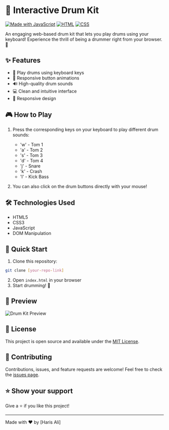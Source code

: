 # 🥁 Interactive Drum Kit

[![Made with JavaScript](https://img.shields.io/badge/Made%20with-JavaScript-yellow.svg)](https://www.javascript.com)
[![HTML](https://img.shields.io/badge/HTML-5-red.svg)](https://html.spec.whatwg.org/)
[![CSS](https://img.shields.io/badge/CSS-3-blue.svg)](https://www.w3.org/Style/CSS/)

An engaging web-based drum kit that lets you play drums using your keyboard! Experience the thrill of being a drummer right from your browser. 🎵

## ✨ Features

- 🎹 Play drums using keyboard keys
- 🎯 Responsive button animations
- 🔊 High-quality drum sounds
- 💻 Clean and intuitive interface
- 📱 Responsive design

## 🎮 How to Play

1. Press the corresponding keys on your keyboard to play different drum sounds:
   - 'w' - Tom 1
   - 'a' - Tom 2
   - 's' - Tom 3
   - 'd' - Tom 4
   - 'j' - Snare
   - 'k' - Crash
   - 'l' - Kick Bass

2. You can also click on the drum buttons directly with your mouse!

## 🛠️ Technologies Used

- HTML5
- CSS3
- JavaScript
- DOM Manipulation

## 🚀 Quick Start

1. Clone this repository:
```bash
git clone [your-repo-link]
```

2. Open `index.html` in your browser
3. Start drumming! 🥁

## 🎥 Preview

![Drum Kit Preview](images/Sample_Home_Img.png)

## 📝 License

This project is open source and available under the [MIT License](LICENSE).

## 🤝 Contributing

Contributions, issues, and feature requests are welcome! Feel free to check the [issues page](your-repo-link/issues).

## ⭐ Show your support

Give a ⭐️ if you like this project!

---
Made with ❤️ by [Haris Ali]
